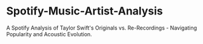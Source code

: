# Spotify-Music-Artist-Analysis
A Spotify Analysis of Taylor Swift's Originals vs. Re-Recordings - Navigating Popularity and Acoustic Evolution.
